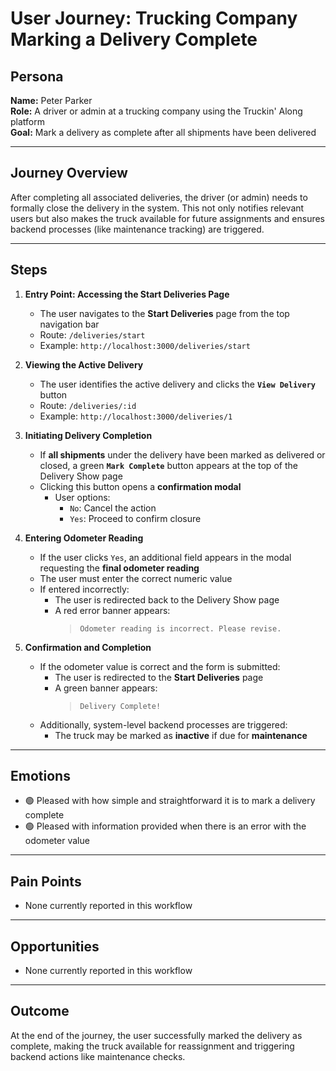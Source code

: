 # User Journey: Trucking Company Marking a Delivery Complete

## Persona

**Name:** Peter Parker  
**Role:** A driver or admin at a trucking company using the Truckin' Along platform  
**Goal:** Mark a delivery as complete after all shipments have been delivered

---

## Journey Overview

After completing all associated deliveries, the driver (or admin) needs to formally close the delivery in the system. This not only notifies relevant users but also makes the truck available for future assignments and ensures backend processes (like maintenance tracking) are triggered.

---

## Steps

1. **Entry Point: Accessing the Start Deliveries Page**

   - The user navigates to the **Start Deliveries** page from the top navigation bar
   - Route: `/deliveries/start`
   - Example: `http://localhost:3000/deliveries/start`

2. **Viewing the Active Delivery**

   - The user identifies the active delivery and clicks the **`View Delivery`** button
   - Route: `/deliveries/:id`
   - Example: `http://localhost:3000/deliveries/1`

3. **Initiating Delivery Completion**

   - If **all shipments** under the delivery have been marked as delivered or closed, a green **`Mark Complete`** button appears at the top of the Delivery Show page
   - Clicking this button opens a **confirmation modal**
     - User options:
       - `No`: Cancel the action
       - `Yes`: Proceed to confirm closure

4. **Entering Odometer Reading**

   - If the user clicks `Yes`, an additional field appears in the modal requesting the **final odometer reading**
   - The user must enter the correct numeric value
   - If entered incorrectly:
     - The user is redirected back to the Delivery Show page
     - A red error banner appears:
       > `Odometer reading is incorrect. Please revise.`

5. **Confirmation and Completion**

   - If the odometer value is correct and the form is submitted:
     - The user is redirected to the **Start Deliveries** page
     - A green banner appears:
       > `Delivery Complete!`
   - Additionally, system-level backend processes are triggered:
     - The truck may be marked as **inactive** if due for **maintenance**

---

## Emotions

- 🟢 Pleased with how simple and straightforward it is to mark a delivery complete
- 🟢 Pleased with information provided when there is an error with the odometer value

---

## Pain Points

- None currently reported in this workflow

---

## Opportunities

- None currently reported in this workflow

---

## Outcome

At the end of the journey, the user successfully marked the delivery as complete, making the truck available for reassignment and triggering backend actions like maintenance checks.
